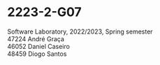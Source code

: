 # 2223-2-G07
Software Laboratory, 2022/2023, Spring semester\
47224 André Graça\
46052 Daniel Caseiro\
48459 Diogo Santos
